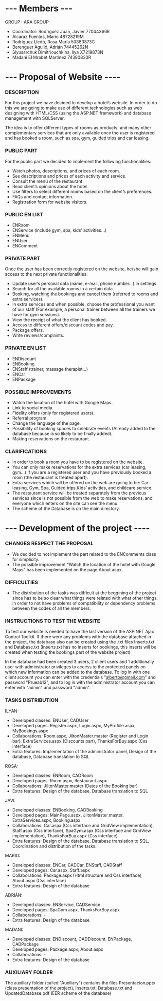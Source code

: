 # --- Members --- #

GROUP : ARA GROUP
- Coordinator: Rodríguez Juan, Javier 77044366R
- Alcaraz Fuentes, Mario 48728219M
- Rodríguez Lledó, Rosa María 50383873G
- Berenguer Agulló, Adrián 74445262N
- Slyusarchuk Dimitriouchkina, Ilya X7219873N
- Madani El Mrabet Martinez 74390833R

# --- Proposal of Website ---- #

### DESCRIPTION ###
For this project we have decided to develop a hotel’s website. In order to do this we are going to make use of different technologies such as web designing with HTML/CSS (using the ASP.NET framework) and database management with SQLServer.

The idea is to offer different types of rooms as products, and many other complementary services that are only available once the user is registered and has booked a room, such as spa, gym, guided trips and car leasing. 


### PUBLIC PART ###
For the public part we decided to implement the following functionalities:
  - Watch photos, descriptions, and prices of each room.
  - See descriptions and prices of each activity and service.
  - Consult the menu of the restaurant.
  - Read client’s opinions about the hotel.
  - Use filters to select different rooms based on the client’s preferences.
  - FAQs and contact information.
  - Registration form for website visitors.

### PUBLIC EN LIST ###
  - ENRoom
  - ENService (include gym, spa, kids’ activities...)
  - ENMenu
  - ENUser
  - ENComment

### PRIVATE PART 
Once the user has been correctly registered on the website, he/she will gain access to the next private functionalities:
  - Update user’s personal data (name, e-mail, phone number…) in settings.
  - Search for all the available rooms in a certain data.
  - Booking, watching the bookings and cancel them (referred to rooms and extra services).
  - In extra services and when possible, choose the professional you want of our staff (For example, a personal trainer between all the trainers we have for gym sessions).
  - View the receipt of what the client has booked. 
  - Access to different offers/discount codes and pay.
  - Package offers.
  - Write reviews/complaints.

### PRIVATE EN LIST ###
  - ENDiscount
  - ENBooking
  - ENStaff (trainer, massage therapist...)
  - ENCar
  - ENPackage


### POSSIBLE IMPROVEMENTS ###
  - Watch the location of the hotel with Google Maps.
  - Link to social media.
  - Fidelity offers (only for registered users).
  - Referral program.
  - Change the language of the page.
  - Possibility of booking spaces to celebrate events (Already added to the database because is so likely to be finally added).
  - Making reservations on the restaurant.

### CLARIFICATIONS ###
  - In order to book a room you have to be registered on the website.
  - You can only make reservations for the extra services (car leasing, gym...) if you are a registered user and you have previously booked a room (the restaurant is treated apart).
  - Extra services which will be offered on the web are going to be: Car leasing, Gym, Spa, Guided trips,Kids’ activities, and childcare service. 
  - The restaurant service will be treated separately from the previous services since is not possible from the web to make reservations, and everyone which enters on the site can see the menu.
  - The scheme of the Database is on the main directory.

# --- Development of the project ---- #

### CHANGES RESPECT THE PROPOSAL ###
  - We decided to not implement the part related to the ENComments class for simplicity.
  - The possible improvement "Watch the location of the hotel with Google Maps" has been implemented on the page About.aspx.

### DIFFICULTIES ###
  - The distribution of the tasks was difficult at the beggining of the project since has to be so clear what things were related with what other things, in order to not have problems of compatibility or dependency problems between the codes of all the members.

### INSTRUCTIONS TO TEST THE WEBSITE ###
To test our website is needed to have the last version of the ASP.NET Ajax Control Toolkit. If there were any problems with the database attached in the project, the database also can be created using the .txt files Inserts.txt and Database.txt (Inserts.txt has no inserts for bookings, this inserts will be created when testing the bookings part of the website project)

In the database had been created 3 users, 2 client users and 1 additionally user with adminstrator privileges to access to the protected panels on which new information can be added to the database. To log in with one client account you can enter with the credentials "alberto@gmail.com" and password "Prueab12", and to log in with the administrator account you can enter with "admin" and password "admin".

### TASKS DISTRIBUTION ###
ILYAN:
  - Developed classes: ENUser, CADUser
  - Developed pages: Register.aspx, Login.aspx, MyProfiile.aspx, MyBookings.aspx
  - Collaborations: Room.aspx, JiltonMaster.master (Register and Login bar), ExtraServices.aspx (Discounts part), ThanksForBuy.aspx (Css interface)
  - Extra features: Implementation of the administrator panel, Design of the database, Database translation to SQL
  
ROSA: 
  - Developed classes: ENRoom, CADRoom
  - Developed pages: Room.aspx, Restaurant.aspx
  - Collaborations: JiltonMaster.master (Dates of the Booking bar)
  - Extra features: Design of the database, Database translation to SQL
  
JAVI:
  - Developed classes: ENBooking, CADBooking
  - Developed pages: MainPage.aspx, JiltonMaster.master, ExtraServices.aspx, Booking.aspx
  - Collaborations: Car.aspx (Css interface and GridView implementation), Staff.aspx (Css interface), SpaGym.aspx (Css interface and GridView implementation), ThanksForBuy.aspx (Css interface)
  - Extra features: Design of the database, Database translation to SQL, Coordination and distribution of the tasks.
  
MARIO:
  - Developed classes: ENCar, CADCar, ENStaff, CADStaff
  - Developed pages: Car.aspx, Staff.aspx
  - Collaborations: Package.aspx (Html structure and Css interface), About.aspx (Css interface)
  - Extra features: Design of the database
  
ADRIÁN:
  - Developed classes: ENService, CADService
  - Developed pages: SpaGym.aspx, ThanksForBuy.aspx
  - Collaborations: -
  - Extra features: Design of the database
  
MADANI:
  - Developed classes: ENDiscount, CADDiscount, ENPackage, CADPackage
  - Developed pages: Package.aspx, About.aspx
  - Collaborations: -
  - Extra features: Design of the database
  
### AUXILIARY FOLDER ###
The auxiliary folder (called "Auxiliary") contains the files Presentacion.pptx (class presentation of the project), Inserts.txt, Database.txt and UpdatedDatabase.pdf (EER scheme of the database)
